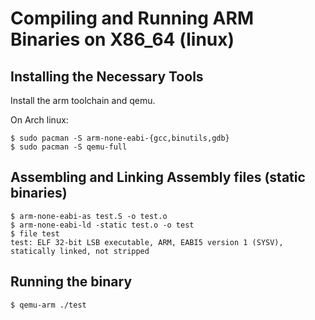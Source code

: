 # Compiling and Running ARM Binaries on X86_64 (linux)

## Installing the Necessary Tools
Install the arm toolchain and qemu.

On Arch linux:

```shell
$ sudo pacman -S arm-none-eabi-{gcc,binutils,gdb}
$ sudo pacman -S qemu-full
```

## Assembling and Linking Assembly files (static binaries)

```shell
$ arm-none-eabi-as test.S -o test.o
$ arm-none-eabi-ld -static test.o -o test
$ file test
test: ELF 32-bit LSB executable, ARM, EABI5 version 1 (SYSV), statically linked, not stripped
```

## Running the binary

```shell
$ qemu-arm ./test
```
